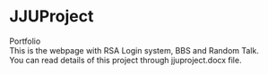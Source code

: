 # JJUProject
Portfolio <br>
This is the webpage with RSA Login system, BBS and Random Talk. <br>
You can read details of this project through jjuproject.docx file.
